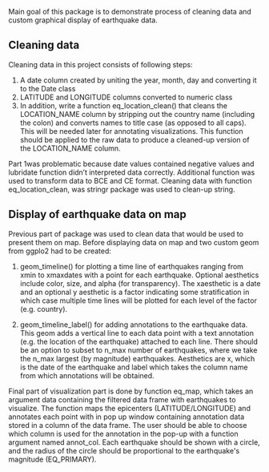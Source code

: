 Main goal of this package is to demonstrate process of cleaning data and custom graphical display of earthquake data.

## Cleaning data

Cleaning data in this project consists of following steps:

1.	A date column created by uniting the year, month, day and converting it to the Date class
2.	LATITUDE and LONGITUDE columns converted to numeric class
3.	In addition, write a function eq_location_clean() that cleans the LOCATION_NAME column by stripping out the country name (including the colon) and converts names to title case (as opposed to all caps). This will be needed later for annotating visualizations. This function should be applied to the raw data to produce a cleaned-up version of the LOCATION_NAME column. 

Part 1was problematic because date values contained negative values and lubridate function didn’t interpreted data correctly. Additional function was used to transform data to BCE and CE format. Cleaning data with function eq_location_clean, was stringr package was used to clean-up string.

## Display of earthquake data on map

Previous part of package was used to clean data that would be used to present them on map. 
Before displaying data on map and two custom geom from ggplo2 had to be created:

1.	geom_timeline() for plotting a time line of earthquakes ranging from xmin to xmaxdates with a point for each earthquake. Optional aesthetics include color, size, and alpha (for transparency). The xaesthetic is a date and an optional y aesthetic is a factor indicating some stratification in which case multiple time lines will be plotted for each level of the factor (e.g. country).

2.	geom_timeline_label() for adding annotations to the earthquake data. This geom adds a vertical line to each data point with a text annotation (e.g. the location of the earthquake) attached to each line. There should be an option to subset to n_max number of earthquakes, where we take the n_max largest (by magnitude) earthquakes. Aesthetics are x, which is the date of the earthquake and label which takes the column name from which annotations will be obtained.

Final part of visualization part is done by function eq_map, which takes an argument data containing the filtered data frame with earthquakes to visualize. The function maps the epicenters (LATITUDE/LONGITUDE) and annotates each point with in pop up window containing annotation data stored in a column of the data frame. The user should be able to choose which column is used for the annotation in the pop-up with a function argument named annot_col. Each earthquake should be shown with a circle, and the radius of the circle should be proportional to the earthquake's magnitude (EQ_PRIMARY).
